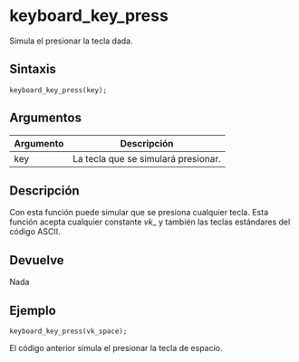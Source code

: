 # keyboard_key_press

Simula el presionar la tecla dada.

## Sintaxis

  
```gml  
keyboard_key_press(key);  
```  

## Argumentos

Argumento|Descripción|  
---|---|  
key|La tecla que se simulará presionar.|  

## Descripción

Con esta función puede simular que se presiona cualquier tecla. Esta función acepta cualquier constante _vk__ y también las teclas estándares del código ASCII.

## Devuelve

Nada

## Ejemplo

  
```gml  
keyboard_key_press(vk_space);  
```  
El código anterior simula el presionar la tecla de espacio.